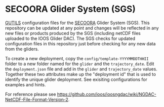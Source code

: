 # SECOORA Glider System (SGS)

[GUTILS](https://github.com/SECOORA/GUTILS) configuration files for the [SECOORA](http://secoora.org) Glider System (SGS). This repository can be updated at any point and changes will be reflected in any new files or products produced by the SGS (including netCDF files uploaded to the IOOS Glider DAC). The SGS checks for updated configuration files in this repository just before checking for any new data from the gliders.

To create a new deployment, copy the `config/template-YYYYMMDDTHHII` folder to a new folder named for the `glider` and the `trajectory_date`. Edit the `deployment.json` file and add in the `glider` and `trajectory_date` values. Together these two attributes make up the "deployment id" that is used to identify the unique glider deployment. See exisiting configurations for examples and hints.

For reference please see https://github.com/ioos/ioosngdac/wiki/NGDAC-NetCDF-File-Format-Version-2.
